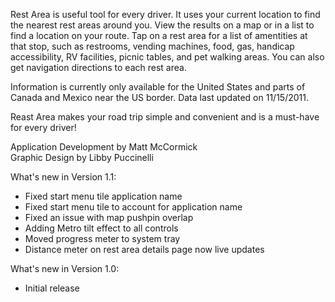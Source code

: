 Rest Area is useful tool for every driver. It uses your current location to find the nearest rest areas around you. View the results on a map or in a list to find a location on your route. Tap on a rest area for a list of amentities at that stop, such as restrooms, vending machines, food, gas, handicap accessibility, RV facilities, picnic tables, and pet walking areas. You can also get navigation directions to each rest area.

Information is currently only available for the United States and parts of Canada and Mexico near the US border. Data last updated on 11/15/2011.

Reast Area makes your road trip simple and convenient and is a must-have for every driver!

Application Development by Matt McCormick  
Graphic Design by Libby Puccinelli  
  
  
  
What's new in Version 1.1:  
- Fixed start menu tile application name  
- Fixed start menu tile to account for application name  
- Fixed an issue with map pushpin overlap  
- Adding Metro tilt effect to all controls  
- Moved progress meter to system tray  
- Distance meter on rest area details page now live updates  
  
  
What's new in Version 1.0:  
- Initial release  